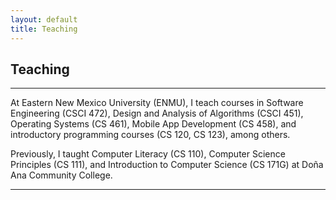 ```yaml
---
layout: default
title: Teaching
---
```


## Teaching

---

At Eastern New Mexico University (ENMU), I teach courses in Software Engineering (CSCI 472), Design and Analysis of Algorithms (CSCI 451), Operating Systems (CS 461), Mobile App Development (CS 458), and introductory programming courses (CS 120, CS 123), among others.

Previously, I taught Computer Literacy (CS 110), Computer Science Principles (CS 111), and Introduction to Computer Science (CS 171G) at Doña Ana Community College.

---
